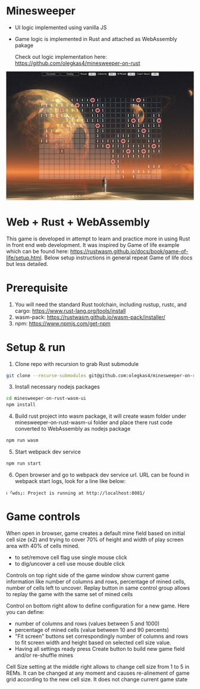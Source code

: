# Minesweeper

- UI logic implemented using vanilla JS
- Game logic is implemented in Rust and attached as WebAssembly pakage
  
  Check out logic implementation here: https://github.com/olegkas4/minesweeper-on-rust
 
![Games screen](docs/screen01.png)

# Web + Rust + WebAssembly 
This game is developed in attempt to learn and practice more in using Rust in front end web development. It was inspired by Game of life example which can be found here: https://rustwasm.github.io/docs/book/game-of-life/setup.html. Below setup instructions in general repeat Game of life docs but less detailed.

# Prerequisite 
1. You will need the standard Rust toolchain, including rustup, rustc, and cargo:
  https://www.rust-lang.org/tools/install
2. wasm-pack: 
  https://rustwasm.github.io/wasm-pack/installer/
3. npm: 
  https://www.npmjs.com/get-npm

# Setup & run

1. Clone repo with recursion to grab Rust submodule 
  ```bash
  git clone --recurse-submodules git@github.com:olegkas4/minesweeper-on-rust-wasm-ui.git
  ```
3. Install necessary nodejs packages
  ```bash
  cd minesweeper-on-rust-wasm-ui
  npm install
  ```
4. Build rust project into wasm package, it will create wasm folder under minesweeper-on-rust-wasm-ui folder and place there rust code converted to WebAssembly as nodejs package
  ```bash
  npm run wasm
  ```

5. Start webpack dev service
  ```bash
  npm run start
  ```
6. Open browser and go to webpack dev service url. URL can be found in webpack start logs, look for a line like below:
```
ℹ ｢wds｣: Project is running at http://localhost:8081/
```
  
# Game controls

When open in browser, game creates a default mine field based on initial cell size (x2) and trying to cover 70% of height and width of play screen area with 40% of cells mined.
- to set/remove cell flag use single mouse click
- to dig/uncover a cell use mouse double click

Controls on top right side of the game window show current game information like number of columns and rows, percentage of mined cells, number of cells left to uncover. Replay button in same control group allows to replay the game with the same set of mined cells

Control on bottom right allow to define configuration for a new game. Here you can define:
- number of columns and rows (values between 5 and 1000)
- percentage of mined cells (value between 10 and 90 percents)
- "Fit screen" buttons set correspondingly number of columns and rows to fit screen width and height based on selected cell size value.
- Having all settings ready press Create button to build new game field and/or re-shuffle mines

Cell Size setting at the middle right allows to change cell size from 1 to 5 in REMs. It can be changed at any moment and causes re-alinement of game grid according to the new cell size. It does not change current game state